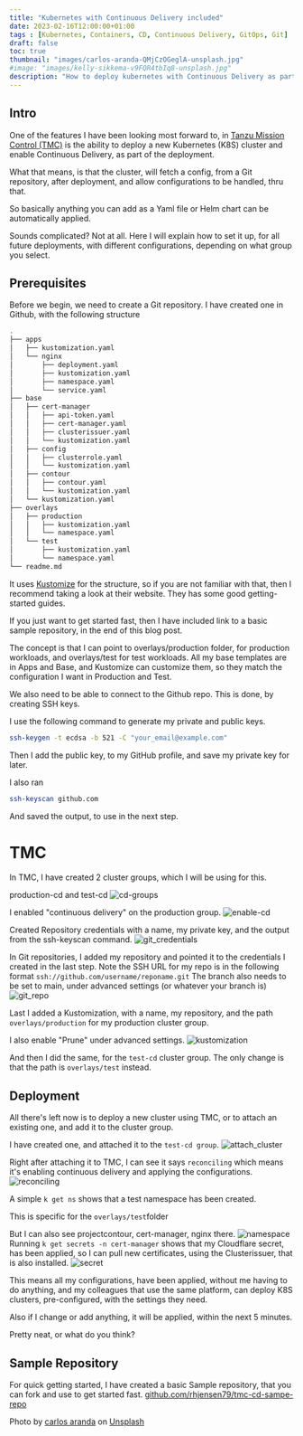 ```yaml
---
title: "Kubernetes with Continuous Delivery included"
date: 2023-02-16T12:00:00+01:00
tags : [Kubernetes, Containers, CD, Continuous Delivery, GitOps, Git]
draft: false
toc: true
thumbnail: "images/carlos-aranda-QMjCzOGeglA-unsplash.jpg"
#image: "images/kelly-sikkema-v9FQR4tbIq8-unsplash.jpg"
description: "How to deploy kubernetes with Continuous Delivery as part of the deployment"
---
```

## Intro

One of the features I have been looking most forward to, in [Tanzu Mission Control (TMC)](https://tanzu.vmware.com/mission-control) is the ability to deploy a new Kubernetes (K8S) cluster and enable Continuous Delivery, as part of the deployment.

What that means, is that the cluster, will fetch a config, from a Git repository, after deployment, and allow configurations to be handled, thru that.

So basically anything you can add as a Yaml file or Helm chart can be automatically applied.

Sounds complicated? Not at all. Here I will explain how to set it up, for all future deployments, with different configurations, depending on what group you select.

## Prerequisites

Before we begin, we need to create a Git repository. I have created one in Github, with the following structure

```bash
.
├── apps
│   ├── kustomization.yaml
│   └── nginx
│       ├── deployment.yaml
│       ├── kustomization.yaml
│       ├── namespace.yaml
│       └── service.yaml
├── base
│   ├── cert-manager
│   │   ├── api-token.yaml
│   │   ├── cert-manager.yaml
│   │   ├── clusterissuer.yaml
│   │   └── kustomization.yaml
│   ├── config
│   │   ├── clusterrole.yaml
│   │   └── kustomization.yaml
│   ├── contour
│   │   ├── contour.yaml
│   │   └── kustomization.yaml
│   └── kustomization.yaml
├── overlays
│   ├── production
│   │   ├── kustomization.yaml
│   │   └── namespace.yaml
│   └── test
│       ├── kustomization.yaml
│       └── namespace.yaml
└── readme.md
```

It uses [Kustomize](https://kustomize.io) for the structure, so if you are not familiar with that, then I recommend taking a look at their website.
They has some good getting-started guides.

If you just want to get started fast, then I have included link to a basic sample repository, in the end of this blog post.

The concept is that I can point to overlays/production folder, for production workloads, and overlays/test for test workloads.
All my base templates are in Apps and Base, and Kustomize can customize them, so they match the configuration I want in Production and Test.

We also need to be able to connect to the Github repo.
This is done, by creating SSH keys.

I use the following command to generate my private and public keys.

```bash
ssh-keygen -t ecdsa -b 521 -C "your_email@example.com"
```

Then I add the public key, to my GitHub profile, and save my private key for later.

I also ran

```bash
ssh-keyscan github.com
```

And saved the output, to use in the next step.

# TMC

In TMC, I have created 2 cluster groups, which I will be using for this.

production-cd and test-cd
![cd-groups](images/cd-groups.png)

I enabled "continuous delivery" on the production group.
![enable-cd](images/enable_cd.png)

Created Repository credentials with a name, my private key, and the output from the ssh-keyscan command.
![git_credentials](images/git_credentials.png)

In Git repositories, I added my repository and pointed it to the credentials I created in the last step.
Note the SSH URL for my repo is in the following format `ssh://github.com/username/reponame.git`
The branch also needs to be set to main, under advanced settings (or whatever your branch is)
![git_repo](images/git_repo.png)

Last I added a Kustomization, with a name, my repository, and the path `overlays/production` for my production cluster group.

I also enable "Prune" under advanced settings.
![kustomization](images/kustomization.png)

And then I did the same, for the `test-cd` cluster group. The only change is that the path is `overlays/test` instead.

## Deployment

All there's left now is to deploy a new cluster using TMC, or to attach an existing one, and add it to the cluster group.

I have created one, and attached it to the `test-cd group`.
![attach_cluster](images/attach_cluster.png)

Right after attaching it to TMC, I can see it says `reconciling` which means it's enabling continuous delivery and applying the configurations.
![reconciling](images/reconciling.png)

A simple `k get ns` shows that a test namespace has been created.

This is specific for the `overlays/test`folder

But I can also see projectcontour, cert-manager, nginx there.
![namespace](images/namespace.png)
Running `k get secrets -n cert-manager` shows that my Cloudflare secret, has been applied, so I can pull new certificates, using the Clusterissuer, that is also installed.
![secret](images/secret.png)

This means all my configurations, have been applied, without me having to do anything, and my colleagues that use the same platform, can deploy K8S clusters, pre-configured, with the settings they need.

Also if I change or add anything, it will be applied, within the next 5 minutes.

Pretty neat, or what do you think?

## Sample Repository

For quick getting started, I have created a basic Sample repository, that you can fork and use to get started fast.
[github.com/rhjensen79/tmc-cd-sampe-repo](https://github.com/rhjensen79/tmc-cd-sampe-repo)

Photo by <a href="https://unsplash.com/@carlosaranda?utm_source=unsplash&utm_medium=referral&utm_content=creditCopyText">carlos aranda</a> on <a href="https://unsplash.com/photos/QMjCzOGeglA?utm_source=unsplash&utm_medium=referral&utm_content=creditCopyText">Unsplash</a>
  